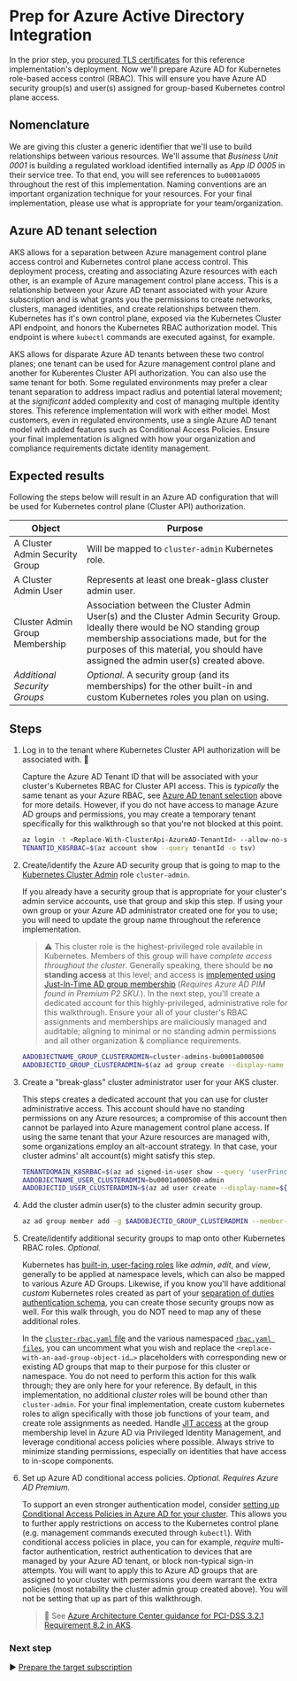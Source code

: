 # Prep for Azure Active Directory Integration

In the prior step, you [procured TLS certificates](./02-ca-certificates.md) for this reference implementation's deployment. Now we'll prepare Azure AD for Kubernetes role-based access control (RBAC). This will ensure you have Azure AD security group(s) and user(s) assigned for group-based Kubernetes control plane access.

## Nomenclature

We are giving this cluster a generic identifier that we'll use to build relationships between various resources. We'll assume that _Business Unit 0001_ is building a regulated workload identified internally as _App ID 0005_ in their service tree. To that end, you will see references to `bu0001a0005` throughout the rest of this implementation. Naming conventions are an important organization technique for your resources. For your final implementation, please use what is appropriate for your team/organization.

## Azure AD tenant selection

AKS allows for a separation between Azure management control plane access control and Kubernetes control plane access control. This deployment process, creating and associating Azure resources with each other, is an example of Azure management control plane access. This is a relationship between your Azure AD tenant associated with your Azure subscription and is what grants you the permissions to create networks, clusters, managed identities, and create relationships between them. Kubernetes has it's own control plane, exposed via the Kubernetes Cluster API endpoint, and honors the Kubernetes RBAC authorization model. This endpoint is where `kubectl` commands are executed against, for example.

AKS allows for disparate Azure AD tenants between these two control planes; one tenant can be used for Azure management control plane and another for Kuberentes Cluster API authorization. You can also use the same tenant for both. Some regulated environments may prefer a clear tenant separation to address impact radius and potential lateral movement; at the _significant_ added complexity and cost of managing multiple identity stores. This reference implementation will work with either model. Most customers, even in regulated environments, use a single Azure AD tenant model with added features such as Conditional Access Policies. Ensure your final implementation is aligned with how your organization and compliance requirements dictate identity management.

## Expected results

Following the steps below will result in an Azure AD configuration that will be used for Kubernetes control plane (Cluster API) authorization.

| Object                         | Purpose                                                 |
|--------------------------------|---------------------------------------------------------|
| A Cluster Admin Security Group | Will be mapped to `cluster-admin` Kubernetes role.      |
| A Cluster Admin User           | Represents at least one break-glass cluster admin user. |
| Cluster Admin Group Membership | Association between the Cluster Admin User(s) and the Cluster Admin Security Group. Ideally there would be NO standing group membership associations made, but for the purposes of this material, you should have assigned the admin user(s) created above. |
| _Additional Security Groups_   | _Optional._ A security group (and its memberships) for the other built-in and custom Kubernetes roles you plan on using. |

## Steps

1. Log in to the tenant where Kubernetes Cluster API authorization will be associated with. 🛑

   Capture the Azure AD Tenant ID that will be associated with your cluster's Kubernetes RBAC for Cluster API access. This is _typically_ the same tenant as your Azure RBAC, see [Azure AD tenant selection](#Azure-AD-tenant-selection) above for more details. However, if you do not have access to manage Azure AD groups and permissions, you may create a temporary tenant specifically for this walkthrough so that you're not blocked at this point.

   ```bash
   az login -t <Replace-With-ClusterApi-AzureAD-TenantId> --allow-no-subscriptions
   TENANTID_K8SRBAC=$(az account show --query tenantId -o tsv)
   ```

1. Create/identify the Azure AD security group that is going to map to the [Kubernetes Cluster Admin](https://kubernetes.io/docs/reference/access-authn-authz/rbac/#user-facing-roles) role `cluster-admin`.

   If you already have a security group that is appropriate for your cluster's admin service accounts, use that group and skip this step. If using your own group or your Azure AD administrator created one for you to use; you will need to update the group name throughout the reference implementation.

   > :warning: This cluster role is the highest-privileged role available in Kubernetes. Members of this group will have _complete access throughout the cluster_. Generally speaking, there should be **no standing access** at this level; and access is [implemented using Just-In-Time AD group membership](https://learn.microsoft.com/azure/aks/managed-aad#configure-just-in-time-cluster-access-with-azure-ad-and-aks) (_Requires Azure AD PIM found in Premium P2 SKU._). In the next step, you'll create a dedicated account for this highly-privileged, administrative role for this walkthrough. Ensure your all of your cluster's RBAC assignments and memberships are maliciously managed and auditable; aligning to minimal or no standing admin permissions and all other organization & compliance requirements.

   ```bash
   AADOBJECTNAME_GROUP_CLUSTERADMIN=cluster-admins-bu0001a000500
   AADOBJECTID_GROUP_CLUSTERADMIN=$(az ad group create --display-name $AADOBJECTNAME_GROUP_CLUSTERADMIN --mail-nickname $AADOBJECTNAME_GROUP_CLUSTERADMIN --description "Principals in this group are cluster admins in the bu0001a000500 cluster." --query id -o tsv)
   ```

1. Create a "break-glass" cluster administrator user for your AKS cluster.

   This steps creates a dedicated account that you can use for cluster administrative access. This account should have no standing permissions on any Azure resources; a compromise of this account then cannot be parlayed into Azure management control plane access. If using the same tenant that your Azure resources are managed with, some organizations employ an alt-account strategy. In that case, your cluster admins' alt account(s) might satisfy this step.

   ```bash
   TENANTDOMAIN_K8SRBAC=$(az ad signed-in-user show --query 'userPrincipalName' -o tsv | cut -d '@' -f 2 | sed 's/\"//')
   AADOBJECTNAME_USER_CLUSTERADMIN=bu0001a000500-admin
   AADOBJECTID_USER_CLUSTERADMIN=$(az ad user create --display-name=${AADOBJECTNAME_USER_CLUSTERADMIN} --user-principal-name ${AADOBJECTNAME_USER_CLUSTERADMIN}@${TENANTDOMAIN_K8SRBAC} --force-change-password-next-sign-in --password ChangeMebu0001a0005AdminChangeMe --query id -o tsv)
   ```

1. Add the cluster admin user(s) to the cluster admin security group.

   ```bash
   az ad group member add -g $AADOBJECTID_GROUP_CLUSTERADMIN --member-id $AADOBJECTID_USER_CLUSTERADMIN
   ```

1. Create/identify additional security groups to map onto other Kubernetes RBAC roles. _Optional._

   Kubernetes has [built-in, user-facing roles](https://kubernetes.io/docs/reference/access-authn-authz/rbac/#user-facing-roles) like _admin_, _edit_, and _view_, generally to be applied at namespace levels, which can also be mapped to various Azure AD Groups. Likewise, if you know you'll have additional _custom_ Kubernetes roles created as part of your [separation of duties authentication schema](../rbac-suggestions.md), you can create those security groups now as well. For this walk through, you do NOT need to map any of these additional roles.

   In the [`cluster-rbac.yaml` file](/cluster-manifests/cluster-rbac.yaml) and the various namespaced [`rbac.yaml files`](/cluster-manifests/cluster-baseline-settings/rbac.yaml), you can uncomment what you wish and replace the `<replace-with-an-aad-group-object-id…>` placeholders with corresponding new or existing AD groups that map to their purpose for this cluster or namespace. You do not need to perform this action for this walk through; they are only here for your reference. By default, in this implementation, no additional _cluster_ roles will be bound other than `cluster-admin`. For your final implementation, create custom kubernetes roles to align specifically with those job functions of your team, and create role assignments as needed. Handle [JIT access](https://learn.microsoft.com/azure/active-directory/privileged-identity-management/groups-features) at the group membership level in Azure AD via Privileged Identity Management, and leverage conditional access policies where possible. Always strive to minimize standing permissions, especially on identities that have access to in-scope components.

1. Set up Azure AD conditional access policies. _Optional. Requires Azure AD Premium._

   To support an even stronger authentication model, consider [setting up Conditional Access Policies in Azure AD for your cluster](https://learn.microsoft.com/azure/aks/managed-aad#use-conditional-access-with-azure-ad-and-aks). This allows you to further apply restrictions on access to the Kubernetes control plane (e.g. management commands executed through `kubectl`). With conditional access policies in place, you can for example, _require_ multi-factor authentication, restrict authentication to devices that are managed by your Azure AD tenant, or block non-typical sign-in attempts. You will want to apply this to Azure AD groups that are assigned to your cluster with permissions you deem warrant the extra policies (most notability the cluster admin group created above). You will not be setting that up as part of this walkthrough.

   > :notebook: See [Azure Architecture Center guidance for PCI-DSS 3.2.1 Requirement 8.2 in AKS](https://learn.microsoft.com/azure/architecture/reference-architectures/containers/aks-pci/aks-pci-identity#requirement-82).
   

### Next step

:arrow_forward: [Prepare the target subscription](./04-subscription.md)

